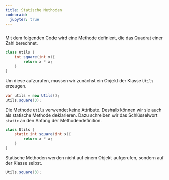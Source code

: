 ```yaml
---
title: Statische Methoden
codebraid:
  jupyter: true
---
```


```{.java .cb-run}

```




Mit dem folgenden Code wird eine Methode definiert, die das Quadrat einer Zahl berechnet.

```{.java .cb-nb line_numbers=false}
class Utils {
    int square(int x){
        return x * x;
    }
}
```

Um diese aufzurufen, mussen wir zunächst ein Objekt der Klasse `Utils` erzeugen.

```{.java .cb-nb line_numbers=false}
var utils = new Utils();
utils.square(3);
```



Die Methode `Utils` verwendet keine Attribute. Deshalb können wir sie auch als statische Methode deklarieren.
Dazu schreiben wir das Schlüsselwort `static` an den Anfang der Methodendefinition.


```{.java .cb-nb line_numbers=false}
class Utils {
    static int square(int x){
        return x * x;
    }
}
```

Statische Methoden werden nicht auf einem Objekt aufgerufen, sondern auf der Klasse selbst.

```{.java .cb-nb line_numbers=false}
Utils.square(3);
```
